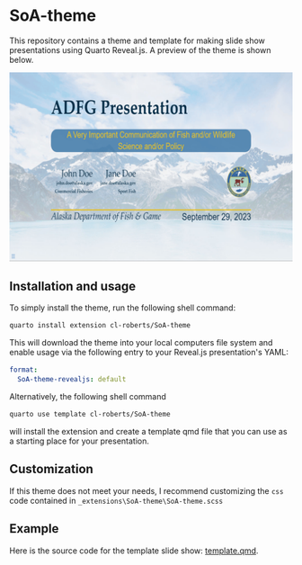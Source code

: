 # SoA-theme

This repository contains a theme and template for making slide show presentations
using Quarto Reveal.js. A preview of the theme is shown below.

![SoA theme template](template-example.gif)


## Installation and usage

To simply install the theme, run the following shell command:

```bash
quarto install extension cl-roberts/SoA-theme
```

This will download the theme into your local computers file system and enable
usage via the following entry to your Reveal.js presentation's YAML:

```yaml
format:
  SoA-theme-revealjs: default 
```

Alternatively, the following shell command

```bash
quarto use template cl-roberts/SoA-theme
```

will install the extension and create a template qmd file that you can use as a starting place for your presentation.

## Customization

If this theme does not meet your needs, I recommend customizing the `css` code
contained in `_extensions\SoA-theme\SoA-theme.scss`


## Example

Here is the source code for the template slide show: [template.qmd](template.qmd).
